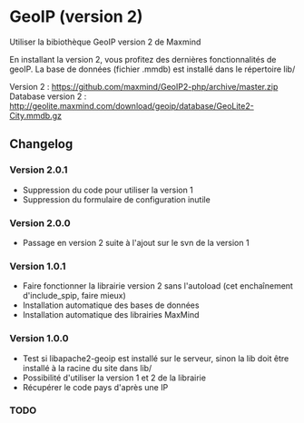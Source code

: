 GeoIP (version 2)
============

Utiliser la bibiothèque GeoIP version 2 de Maxmind

En installant la version 2, vous profitez des dernières fonctionnalités de geoIP.
La base de données (fichier .mmdb) est installé dans le répertoire lib/

Version 2 : https://github.com/maxmind/GeoIP2-php/archive/master.zip 
Database version 2 : http://geolite.maxmind.com/download/geoip/database/GeoLite2-City.mmdb.gz

## Changelog

### Version 2.0.1

- Suppression du code pour utiliser la version 1
- Suppression du formulaire de configuration inutile

### Version 2.0.0

- Passage en version 2 suite à l'ajout sur le svn de la version 1

### Version 1.0.1

- Faire fonctionner la librairie version 2 sans l'autoload (cet enchaînement d'include_spip, faire mieux)
- Installation automatique des bases de données
- Installation automatique des librairies MaxMind

### Version 1.0.0

- Test si libapache2-geoip est installé sur le serveur, sinon la lib doit être installé à la racine du site dans lib/
- Possibilité d'utiliser la version 1 et 2 de la librairie
- Récupérer le code pays d'après une IP

### TODO
